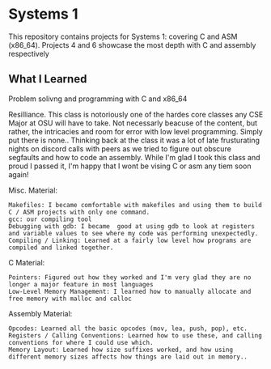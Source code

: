 # Systems 1

This repository contains projects for Systems 1: covering C and ASM (x86_64). Projects 4 and 6 showcase the most depth with C and assembly respectively

What I Learned
-------------------------------------------------------------
Problem solivng and programming with C and x86_64

Resilliance. This class is notoriously one of the hardes core classes any CSE Major at OSU will have to take. Not necessarly beacuse of the content, but rather, the intricacies and room for error with low level programming. Simply put there is none.. Thinking back at the class it was a lot of late frusturating nights on discord calls with peers as we tried to figure out obscure segfaults and how to code an assembly. While I'm glad I took this class and proud I passed it, I'm happy that I wont be vising C or asm any tiem soon again!

Misc. Material:

    Makefiles: I became comfortable with makefiles and using them to build C / ASM projects with only one command.
    gcc: our compiling tool
    Debugging with gdb: I became  good at using gdb to look at registers and variable values to see where my code was performing unexpectedly.
    Compiling / Linking: Learned at a fairly low level how programs are compiled and linked together.

C Material:

    Pointers: Figured out how they worked and I'm very glad they are no longer a major feature in most languages
    Low-Level Memory Management: I learned how to manually allocate and free memory with malloc and calloc

Assembly Material:

    Opcodes: Learned all the basic opcodes (mov, lea, push, pop), etc.
    Registers / Calling Conventions: Learned how to use these, and calling conventions for where I could use which.
    Memory Layout: Learned how size suffixes worked, and how using different memory sizes affects how things are laid out in memory..
    

